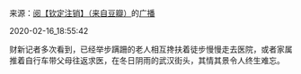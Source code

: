 来源：[阅【钦定注销】（来自豆瓣）](https://www.douban.com/people/abbeyliang/)的[广播](https://www.douban.com/people/abbeyliang/status/2815221701/)


2020-02-16_18:55:42


财新记者多次看到，已经举步蹒跚的老人相互搀扶着徒步慢慢走去医院，或者家属推着自行车带父母往返求医，在冬日阴雨的武汉街头，其情其景令人终生难忘。
